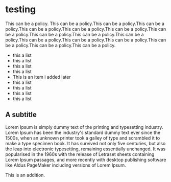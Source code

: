# testing

This can be a policy. This can be a policy.This can be a policy.This can be a policy.This can be a policy.This can be a policy.This can be a policy.This can be a policy.This can be a policy.This can be a policy.This can be a policy.This can be a policy.This can be a policy.This can be a policy.This can be a policy.This can be a policy.This can be a policy.


- this a list
- this a list
- this a list
- this a list
- This is an item i added later
- this a list
- this a list
- this a list
- this a list

## A subtitle

Lorem Ipsum is simply dummy text of the printing and typesetting industry. Lorem Ipsum has been the industry's standard dummy text ever since the 1500s, when an unknown printer took a galley of type and scrambled it to make a type specimen book. It has survived not only five centuries, but also the leap into electronic typesetting, remaining essentially unchanged. It was popularised in the 1960s with the release of Letraset sheets containing Lorem Ipsum passages, and more recently with desktop publishing software like Aldus PageMaker including versions of Lorem Ipsum.


This is an addition.
